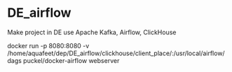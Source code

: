 # DE_airflow
Make project in DE use Apache Kafka, Airflow, ClickHouse



docker run  -p 8080:8080 -v /home/aquafeet/dep/DE_airflow/clickhouse/client_place/:/usr/local/airflow/dags  puckel/docker-airflow webserver

